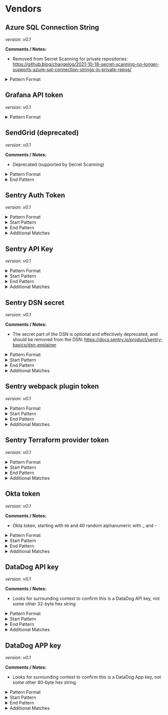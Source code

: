<!-- WARNING: This README is generated automatically
-->
# Vendors

## Azure SQL Connection String



*version: v0.1*

**Comments / Notes:**

- Removed from Secret Scanning for private repositories: https://github.blog/changelog/2021-10-18-secret-scanning-no-longer-supports-azure-sql-connection-strings-in-private-repos/


<details>
<summary>Pattern Format</summary>
<p>

```regex
(?i)[a-z][a-z0-9-]+\.database(?:\.secure)?\.(?:(?:windows|usgovcloudapi)\.net|chinacloudapi\.cn|cloudapi\.de)
```

</p>
</details>



## Grafana API token



*version: v0.1*



<details>
<summary>Pattern Format</summary>
<p>

```regex
eyJrIjoi[A-Za-z0-9_=-]{42}
```

</p>
</details>



## SendGrid (deprecated)



*version: v0.1*

**Comments / Notes:**

- Deprecated (supported by Secret Scanning)


<details>
<summary>Pattern Format</summary>
<p>

```regex
SG\.[a-zA-Z0-9-]{5,}\.[a-zA-Z0-9-]{5,}
```

</p>
</details>

<details>
<summary>End Pattern</summary>
<p>

```regex
\z|[^a-zA-Z0-9-]
```

</p>
</details>

## Sentry Auth Token



*version: v0.1*



<details>
<summary>Pattern Format</summary>
<p>

```regex
[a-fA-F0-9]{64}
```

</p>
</details>

<details>
<summary>Start Pattern</summary>
<p>

```regex
(?:\A|[\r\n])(?:\[auth\][^[]*\ntoken=|(?:export )?SENTRY_AUTH_TOKEN=|sentry-cli [^\r\n]*--auth-token |auth\.token=)
```

</p>
</details><details>
<summary>End Pattern</summary>
<p>

```regex
\z|\s
```

</p>
</details>
<details>
<summary>Additional Matches</summary>
<p>
Add these additional matches to the [Secret Scanning Custom Pattern](https://docs.github.com/en/enterprise-cloud@latest/code-security/secret-scanning/defining-custom-patterns-for-secret-scanning#example-of-a-custom-pattern-specified-using-additional-requirements).


- Match: `\d\D|\D\d`

</p>
</details>

## Sentry API Key



*version: v0.1*



<details>
<summary>Pattern Format</summary>
<p>

```regex
[a-fA-F0-9]{32}
```

</p>
</details>

<details>
<summary>Start Pattern</summary>
<p>

```regex
(?:\A|[\r\n])(?:\[auth\][^[]*\napi_key=|(?:export )?SENTRY_API_KEY=|sentry-cli [^\r\n]*--api-key |auth\.api_key=)
```

</p>
</details><details>
<summary>End Pattern</summary>
<p>

```regex
\z|\s
```

</p>
</details>
<details>
<summary>Additional Matches</summary>
<p>
Add these additional matches to the [Secret Scanning Custom Pattern](https://docs.github.com/en/enterprise-cloud@latest/code-security/secret-scanning/defining-custom-patterns-for-secret-scanning#example-of-a-custom-pattern-specified-using-additional-requirements).


- Match: `\d\D|\D\d`

</p>
</details>

## Sentry DSN secret



*version: v0.1*

**Comments / Notes:**

- The secret part of the DSN is optional and effectively deprecated, and should be removed from the DSN: https://docs.sentry.io/product/sentry-basics/dsn-explainer


<details>
<summary>Pattern Format</summary>
<p>

```regex
[a-fA-F0-9]{32}
```

</p>
</details>

<details>
<summary>Start Pattern</summary>
<p>

```regex
https://[a-fA-F0-9]{32}:
```

</p>
</details><details>
<summary>End Pattern</summary>
<p>

```regex
@([a-z0-9-.]+\.)?sentry\.io(?:/[^?#]*)?/\d+
```

</p>
</details>
<details>
<summary>Additional Matches</summary>
<p>
Add these additional matches to the [Secret Scanning Custom Pattern](https://docs.github.com/en/enterprise-cloud@latest/code-security/secret-scanning/defining-custom-patterns-for-secret-scanning#example-of-a-custom-pattern-specified-using-additional-requirements).


- Match: `\d\D|\D\d`

</p>
</details>

## Sentry webpack plugin token



*version: v0.1*



<details>
<summary>Pattern Format</summary>
<p>

```regex
(?:[a-fA-F0-9]{32}|[a-fA-F0-9]{64})
```

</p>
</details>

<details>
<summary>Start Pattern</summary>
<p>

```regex
new SentryPlugin\(\s*\{[^}]*[,\n \t]apiKey:\s*['"]
```

</p>
</details><details>
<summary>End Pattern</summary>
<p>

```regex
['"]
```

</p>
</details>
<details>
<summary>Additional Matches</summary>
<p>
Add these additional matches to the [Secret Scanning Custom Pattern](https://docs.github.com/en/enterprise-cloud@latest/code-security/secret-scanning/defining-custom-patterns-for-secret-scanning#example-of-a-custom-pattern-specified-using-additional-requirements).


- Match: `\d\D|\D\d`

</p>
</details>

## Sentry Terraform provider token



*version: v0.1*



<details>
<summary>Pattern Format</summary>
<p>

```regex
[a-fA-F0-9]{64}
```

</p>
</details>

<details>
<summary>Start Pattern</summary>
<p>

```regex
(?:\A|[\r\n])provider "sentry" {[^}]*[\n \t]token\s*=\s*['"]
```

</p>
</details><details>
<summary>End Pattern</summary>
<p>

```regex
['"]
```

</p>
</details>
<details>
<summary>Additional Matches</summary>
<p>
Add these additional matches to the [Secret Scanning Custom Pattern](https://docs.github.com/en/enterprise-cloud@latest/code-security/secret-scanning/defining-custom-patterns-for-secret-scanning#example-of-a-custom-pattern-specified-using-additional-requirements).


- Match: `\d\D|\D\d`

</p>
</details>

## Okta token



*version: v0.1*

**Comments / Notes:**

- Okta token, starting with `00` and 40 random alphanumeric with _ and -


<details>
<summary>Pattern Format</summary>
<p>

```regex
(0{2}[0-9A-Za-z_-]{40})
```

</p>
</details>

<details>
<summary>Start Pattern</summary>
<p>

```regex
(\A|[^0-9A-Za-z_+/-])
```

</p>
</details><details>
<summary>End Pattern</summary>
<p>

```regex
(\z|[^0-9A-Za-z_+/=-])
```

</p>
</details>
<details>
<summary>Additional Matches</summary>
<p>
Add these additional matches to the [Secret Scanning Custom Pattern](https://docs.github.com/en/enterprise-cloud@latest/code-security/secret-scanning/defining-custom-patterns-for-secret-scanning#example-of-a-custom-pattern-specified-using-additional-requirements).


- Not Match: `[0-9A-Fa-f-]{30}`
- Not Match: `[a-zA-Z_-]{30}`
- Not Match: `^\d+(\.\d+)?e[+-]?\d+$`
- Not Match: `[\d_]{30}`

</p>
</details>

## DataDog API key



*version: v0.1*

**Comments / Notes:**

- Looks for surrounding context to confirm this is a DataDog API key, not some other 32-byte hex string


<details>
<summary>Pattern Format</summary>
<p>

```regex
[a-f0-9]{32}
```

</p>
</details>

<details>
<summary>Start Pattern</summary>
<p>

```regex
(\A|\b)(((?i)(DD|DATADOG)_API_KEY)['"]?\s*(value)?[=:,]\s*['"]?|new DataDogWinston\({[^}]*apiKey:\s*'|terraformer import datadog [^\n]*--api-key=|provider "datadog" {[^}]*api_key\s*=\s*")
```

</p>
</details><details>
<summary>End Pattern</summary>
<p>

```regex
\z|\b
```

</p>
</details>
<details>
<summary>Additional Matches</summary>
<p>
Add these additional matches to the [Secret Scanning Custom Pattern](https://docs.github.com/en/enterprise-cloud@latest/code-security/secret-scanning/defining-custom-patterns-for-secret-scanning#example-of-a-custom-pattern-specified-using-additional-requirements).


- Not Match: `^0+$`
- Not Match: `^1+$`
- Not Match: `^ef8d5de700e7989468166c40fc8a0ccd$`
- Not Match: `^(a0b1c2d3e4f5a6b7c8d9e0f1a2b3c4d5|1234567890abcdef1234567890abcdef)$`

</p>
</details>

## DataDog APP key



*version: v0.1*

**Comments / Notes:**

- Looks for surrounding context to confirm this is a DataDog App key, not some other 40-byte hex string


<details>
<summary>Pattern Format</summary>
<p>

```regex
[a-f0-9]{40}
```

</p>
</details>

<details>
<summary>Start Pattern</summary>
<p>

```regex
(\A|\b)(((?i)(DD|DATADOG)_APP(LICATION)?_KEY)['"]?\s*(value)?[=:,]\s*['"]?|new DataDogWinston\({[^}]*apiKey:\s*'|terraformer import datadog [^\n]*--api-key=|provider "datadog" {[^}]*api_key\s*=\s*")
```

</p>
</details><details>
<summary>End Pattern</summary>
<p>

```regex
\z|\b
```

</p>
</details>
<details>
<summary>Additional Matches</summary>
<p>
Add these additional matches to the [Secret Scanning Custom Pattern](https://docs.github.com/en/enterprise-cloud@latest/code-security/secret-scanning/defining-custom-patterns-for-secret-scanning#example-of-a-custom-pattern-specified-using-additional-requirements).


- Not Match: `^0+$`
- Not Match: `^1+$`
- Not Match: `a0b1c2d3e4f5a6b7c8d9e0f1a2b3c4d5e6f7a8b9`

</p>
</details>